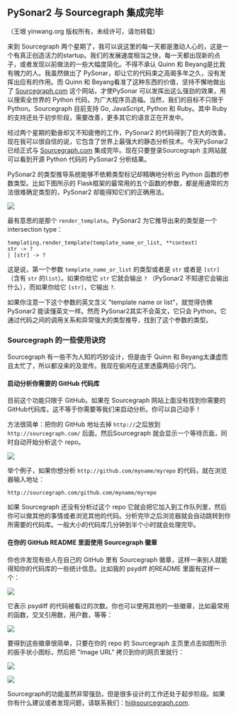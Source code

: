 

## PySonar2 与 Sourcegraph 集成完毕

（王垠 yinwang.org 版权所有，未经许可，请勿转载）

来到 Sourcegraph 两个星期了，我可以说这里的每一天都是激动人心的，这是一个有真正创造活力的startup。我们的发展速度相当之快，每一天都出现新的点子，或者发现以前做法的一些大幅度简化。不得不承认 Quinn 和 Beyang是比我有魄力的人。我虽然做出了 PySonar，却让它的代码束之高阁多年之久，没有发挥出应有的作用。而 Quinn 和 Beyang看准了这种东西的价值，坚持不懈地做出了 [Sourcegraph.com](http://www.sourcegraph.com) 这个网站，才使PySonar 可以发挥出这么强劲的效果，用以搜索全世界的 Python 代码，为广大程序员造福。当然，我们的目标不只限于Python。Sourcegraph 目前支持 Go, JavaScript, Python 和 Ruby。其中 Ruby的支持还处于初步阶段，需要改善，更多其它的语言正在开发中。

经过两个星期的勤奋却又不知疲倦的工作，PySonar2 的代码得到了巨大的改善。现在我可以很自信的说，它包含了世界上最强大的静态分析技术。今天PySonar2 已经正式与 [Sourcegraph.com](http://www.sourcegraph.com) 集成完毕。现在只要登录Sourcegraph 主网站就可以看到开源 Python 代码的 PySonar2 分析结果。

PySonar2 的类型推导系统能够不依赖类型标记却精确地分析出 Python 函数的参数类型。比如下图所示的 Flask框架的最常用的五个函数的参数，都是用通常的方法很难确定类型的，PySonar2 却能得知它们的正确用法。

![](http://www.yinwang.org/resources/pysonar2-sg-flask.png)

最有意思的是那个 `render_template`。PySonar2 为它推导出来的类型是一个 intersection type：
    
    templating.render_template(template_name_or_list, **context)
    str -> ?
    | [str] -> ?
    
这是说，第一个参数 `template_name_or_list` 的类型或者是 `str` 或者是 `[str]` （含有 `str` 的`list`）。如果你给它 `str` 它就会输出 `?` （PySonar2 不知道它会输出什么），而如果你给它 `[str]`，它输出 `?`.

如果你注意一下这个参数的英文含义 "template name or list"，就觉得仿佛 PySonar2 能读懂英文一样。然而 PySonar2其实不会英文，它只会 Python，它通过代码之间的调用关系和异常强大的类型推导，找到了这个参数的类型。

### Sourcegraph 的一些使用诀窍

Sourcegraph 有一些不为人知的巧妙设计，但是由于 Quinn 和 Beyang太谦虚而且太忙了，所以都没来的及宣传。我现在偷闲在这里透露两招小窍门。

#### 启动分析你需要的 GitHub 代码库

目前这个功能只限于 GitHub。如果在 Sourcegraph 网站上面没有找到你需要的 GitHub代码库，这不等于你需要等我们来启动分析。你可以自己动手！

方法很简单：把你的 GitHub 地址去掉 `http://`之后放到 `http://sourcegraph.com/` 后面，然后Sourcegraph 就会显示一个等待页面，同时自动开始分析这个 repo。

![](http://www.yinwang.org/resources/sg-start-process.png)

举个例子，如果你想分析 `http://github.com/myname/myrepo` 的代码，就在浏览器输入地址：

    http://sourcegraph.com/github.com/myname/myrepo
    
如果 Sourcegraph 还没有分析过这个 repo 它就会把它加入到工作队列里，然后你可以做其他的事情或者浏览其他的代码。分析完毕之后浏览器就会自动跳转到你所需要的代码库。一般大小的代码库几分钟到半个小时就会处理完毕。

#### 在你的 GitHub README 里面使用 Sourcegraph 徽章

你也许发现有些人在自己的 GitHub 里有 Sourcegraph 徽章，这样一来别人就能得知你的代码库的一些统计信息。比如我的 psydiff 的README 里面有这样一个：

![](http://www.yinwang.org/resources/psydiff-badge.png)

它表示 psydiff 的代码被看过的次数。你也可以使用其他的一些徽章，比如最常用的函数，交叉引用数，用户数，等等：

![](http://www.yinwang.org/resources/sg-badges.png)

要得到这些徽章很简单，只要在你的 repo 的 Sourcegraph 主页里点击如图所示的扳手状小图标，然后把 "Image URL"
拷贝到你的网页里就行：

![](http://www.yinwang.org/resources/sg-settings.png)

![](http://www.yinwang.org/resources/badge-image-url.png)

Sourcegraph的功能虽然非常强劲，但是很多设计的工作还处于起步阶段。如果你有什么建议或者发现问题，请联系我们：hi@sourcegraph.com.

